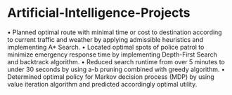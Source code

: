 # Artificial-Intelligence-Projects
• Planned optimal route with minimal time or cost to destination according to current traffic and weather by applying admissible heuristics and implementing A* Search.
• Located optimal spots of police patrol to minimize emergency response time by implementing Depth-First Search and backtrack algorithm.
• Reduced search runtime from over 5 minutes to under 30 seconds by using a-b pruning combined with greedy algorithm.
• Determined optimal policy for Markov decision process (MDP) by using value iteration algorithm and predicted accordingly optimal utility.
